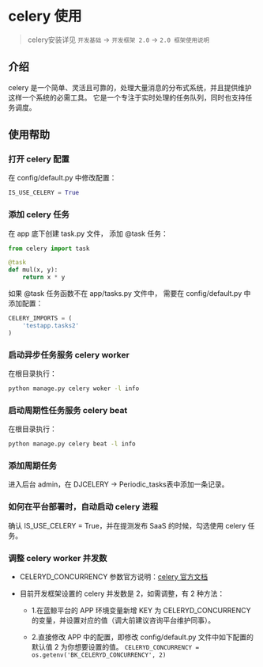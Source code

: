 # celery 使用

> celery安装详见 `开发基础` -> `开发框架 2.0` -> `2.0 框架使用说明`

## 介绍

celery 是一个简单、灵活且可靠的，处理大量消息的分布式系统，并且提供维护这样一个系统的必需工具。
它是一个专注于实时处理的任务队列，同时也支持任务调度。

## 使用帮助

### 打开 celery 配置

在 config/default.py 中修改配置：

```python
IS_USE_CELERY = True
```

### 添加 celery 任务

在 app 底下创建 task.py 文件， 添加 @task 任务：

```python
from celery import task

@task
def mul(x, y):
    return x * y
```

如果 @task 任务函数不在 app/tasks.py 文件中， 需要在 config/default.py 中添加配置：

```python
CELERY_IMPORTS = (
    'testapp.tasks2'
)
```

### 启动异步任务服务 celery worker

在根目录执行：

```bash
python manage.py celery woker -l info
```

### 启动周期性任务服务 celery beat

在根目录执行：
```bash
python manage.py celery beat -l info
```

### 添加周期任务

进入后台 admin，在 DJCELERY -> Periodic_tasks表中添加一条记录。

### 如何在平台部署时，自动启动 celery 进程

确认 IS_USE_CELERY = True，并在提测发布 SaaS 的时候，勾选使用 celery 任务。

### 调整 celery worker 并发数

- CELERYD_CONCURRENCY 参数官方说明：[celery 官方文档](http://docs.celeryproject.org/en/v2.2.4/configuration.html#celeryd-prefetch-multiplier)

- 目前开发框架设置的 celery 并发数是 2，如需调整，有 2 种方法：

  - 1.在蓝鲸平台的 APP 环境变量新增 KEY 为 CELERYD_CONCURRENCY 的变量，并设置对应的值（调大前建议咨询平台维护同事）。

  - 2.直接修改 APP 中的配置，即修改 config/default.py 文件中如下配置的默认值 2 为你想要设置的值。 `CELERYD_CONCURRENCY = os.getenv('BK_CELERYD_CONCURRENCY', 2)`
